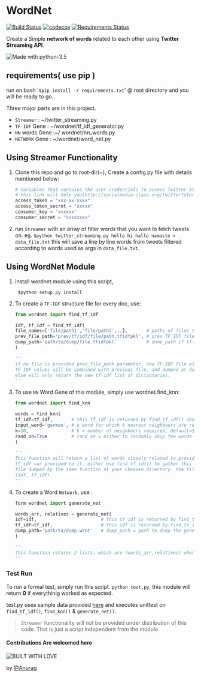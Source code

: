 # WordNet

[![Build Status](https://travis-ci.org/anuragkumarak95/wordnet.svg?branch=master)](https://travis-ci.org/anuragkumarak95/wordnet)
[![codecov](https://codecov.io/gh/anuragkumarak95/wordnet/branch/master/graph/badge.svg)](https://codecov.io/gh/anuragkumarak95/wordnet)
[![Requirements Status](https://requires.io/github/anuragkumarak95/wordnet/requirements.svg?branch=master)](https://requires.io/github/anuragkumarak95/wordnet/requirements/?branch=master)

Create a Simple **network of words** related to each other using **Twitter Streaming API**.

![Made with python-3.5](http://forthebadge.com/images/badges/made-with-python.svg)

## requirements( use pip )

run on bash '`$pip install -r requirements.txt`' @ root directory and you will be ready to go..

Three major parts are in this project.

* `Streamer` : ~/twitter_streaming.py
* `TF-IDF` Gene : ~/wordnet/tf_idf_generator.py
* `NN` words Gene :~/ wordnet/nn_words.py
* `NETWORK` Gene : ~/wordnet/word_net.py

## Using Streamer Functionality

1. Clone this repo and go to root-dir(~), Create a config.py file with details mentioned below:
    ```python
    # Variables that contains the user credentials to access Twitter Streaming API
    # this link will help you(http://socialmedia-class.org/twittertutorial.html)
    access_token = "xxx-xx-xxxx"
    access_token_secret = "xxxxx"
    consumer_key = "xxxxxx"
    consumer_secret = "xxxxxxxx"
    ```
1. run `Streamer` with an array of filter words that you want to fetch tweets on. eg. `$python twitter_streaming.py hello hi hallo namaste > data_file.txt` this will save a line by line words from tweets filtered according to words used as args in `data_file.txt`.

## Using WordNet Module

1. install wordnet module using this script, 

        $python setup.py install

1. To create a `TF-IDF` structure file for every doc, use:

    ```python
    from wordnet import find_tf_idf

    idf, tf_idf = find_tf_idf(
    file_names=['file/path1','file/path2',..],       # paths of files to be processed.(create using twitter_streamer.py)
    prev_file_path='prev/tf/idf/file/path.tfidfpkl', # prev TF_IDF file to modify over, format standard is .tfidfpkl. default = None
    dump_path='path/to/dump/file.tfidfpkl'           # dump_path if tf-idf needs to be dumped, format standard is .tfidfpkl. default = None
    )

    '''
    if no file is provided prev_file_path parameter, new TF-IDF file will be generated ,and else
    TF-IDF values will be combined with previous file, and dumped at dump_path if mentioned,
    else will only return the new tf-idf list of dictionaries.
    '''
    ```
1. To use `NN` Word Gene of this module, simply use wordnet.find_knn:

    ```python
    from wordnet import find_knn

    words = find_knn(
    tf_idf=tf_idf,       # this tf_idf is returned by find_tf_idf() above.
    input_word='german', # a word for which k nearest neighbours are required.
    k=10,                # k = number of neighbours required, default=10
    rand_on=True         # rand_on = either to randomly skip few words or show initial k words default=True
    )

    '''
    This function will return a list of words closely related to provided input_word refering to
    tf_idf var provided to it. either use find_tf_idf() to gather this var or pickle.load() a dump
    file dumped by the same function at your choosen directory. the file contains 2 lists in format
    (idf, tf_idf).
    '''
    ```

1. To create a Word `Network`, use :

    ```python
    form wordnet import generate_net

    words_arr, relatives = generate_net(
    idf=idf,                        # this tf_idf is returned by find_tf_idf() above.
    tf_idf=tf_idf,                  # this idf is returned by find_tf_idf() above.
    dump_path='path/to/dump.wrnt'   # dump_path = path to dump the generated files, format standard is .wrnt. default=None
    )

    '''
    this function returns 2 lists, which are (words_arr,relatives) where words_arr is list of unique words and realtives is a 2D array of indexes of those words representine a link between words.
    '''
    ```

### Test Run

To run a formal test, simply run this script. `python test.py`, this module will return **0** if everythinig worked as expected.

test.py uses sample data provided [here](./test/testdata) and executes unittest on `find_tf_idf()`, `find_knn()` & `generate_net()`.

> `Streamer` functionality will not be provided under distribution of this code. That is just a script independent from the module.

#### Contributions Are welcomed here

![BUILT WITH LOVE](http://forthebadge.com/images/badges/built-with-love.svg)

by [@Anurag](https://github.com/anuragkumarak95)
